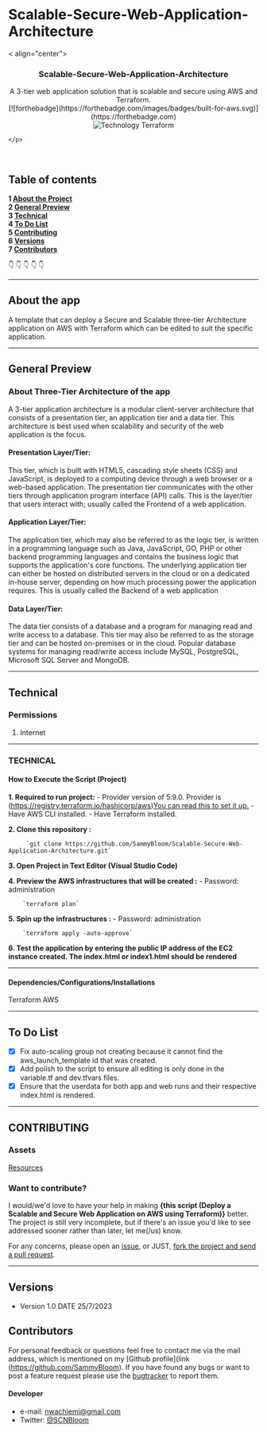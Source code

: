 # Scalable-Secure-Web-Application-Architecture



< align="center">
  <h3 align="center">Scalable-Secure-Web-Application-Architecture</h3>
  
  <p align="center">
    A 3-tier web application solution that is scalable and secure using AWS and Terraform.
    <br>
     [![forthebadge](https://forthebadge.com/images/badges/built-for-aws.svg)](https://forthebadge.com)
    <br>
     <img src="https://img.shields.io/badge/Technology-Terraform-9370DB" alt="Technology Terraform">
    <br>

    </p>   

<br>

## Table of contents

**1 [About the Project](#about-the-project)**<br>
**2 [General Preview](#general-preview)**<br>
**3 [Technical](#technical)**<br>
**4 [To Do List](#To-Do-List)**<br>
**5 [Contributing](#contributing)**<br>
**6 [Versions](#versions)**<br>
**7 [Contributors](#contributors)**<br>

:point_down: :point_down: :point_down: :point_down: :point_down:


<hr>

## About the app

A template that can deploy a Secure and Scalable three-tier Architecture application on AWS with Terraform which can be edited to suit the specific application. 

<hr>

## General Preview
### About Three-Tier Architecture of the app

A 3-tier application architecture is a modular client-server architecture that consists of a presentation tier, an application tier and a data tier. This architecture is best used when scalability and security of the web application is the focus. 

#### Presentation Layer/Tier:

This tier, which is built with HTML5, cascading style sheets (CSS) and JavaScript, is deployed to a computing device through a web browser or a web-based application. The presentation tier communicates with the other tiers through application program interface (API) calls. This is the layer/tier that users interact with; usually called the Frontend of a web application.

#### Application Layer/Tier:

The application tier, which may also be referred to as the logic tier, is written in a programming language such as Java, JavaScript, GO, PHP or other backend programming languages and contains the business logic that supports the application's core functions. The underlying application tier can either be hosted on distributed servers in the cloud or on a dedicated in-house server, depending on how much processing power the application requires. This is usually called the Backend of a web application

#### Data Layer/Tier:

The data tier consists of a database and a program for managing read and write access to a database. This tier may also be referred to as the storage tier and can be hosted on-premises or in the cloud. Popular database systems for managing read/write access include MySQL, PostgreSQL, Microsoft SQL Server and MongoDB.

<hr>

## Technical

### Permissions

1. Internet

<hr>

### TECHNICAL

#### How to Execute the Script (Project)

**1. Required to run project:**
        - Provider version of 5.9.0. Provider is (https://registry.terraform.io/hashicorp/aws)[You can read this to set it up.](www.sth)
        - Have AWS CLI installed.
        - Have Terraform installed.
        

**2. Clone this repository :**
 
         `git clone https://github.com/SammyBloom/Scalable-Secure-Web-Application-Architecture.git`
         
**3. Open Project in Text Editor (Visual Studio Code)**

**4. Preview the AWS infrastructures that will be created :**
        - Password: administration 

        `terraform plan`

**5. Spin up the infrastructures :**
        - Password: administration 

        `terraform apply -auto-approve`  

**6. Test the application by entering the public IP address of the EC2 instance created. The index.html or index1.html should be rendered**        

<hr>

#### Dependencies/Configurations/Installations
Terraform
AWS

<hr>

## To Do List

- [x] Fix auto-scaling group not creating because it cannot find the aws_launch_template id that was created.
- [x] Add polish to the script to ensure all editing is only done in the variable.tf and dev.tfvars files.
- [x] Ensure that the userdata for both app and web runs and their respective index.html is rendered.

<hr>

## CONTRIBUTING
### Assets

[Resources](https://registry.terraform.io/providers/hashicorp/aws/latest/docs)

### Want to contribute?
I would/we'd love to have your help in making  **{this script (Deploy a Scalable and Secure Web Application on AWS using Terraform)}** better. The project is still very incomplete, but if there's an issue you'd like to see addressed sooner rather than later, let me(/us) know. 

For any concerns, please open an [issue](https://github.com/SammyBloom/Scalable-Secure-Web-Application-Architecture/issues), or JUST, [fork the project and send a pull request](https://github.com/SammyBloom/Scalable-Secure-Web-Application-Architecture/pulls). 

<hr>


## Versions 
* Version 1.0  DATE 25/7/2023


## Contributors
For personal feedback or questions feel free to contact me via the mail address, which is mentioned on my [Github profile](link (https://github.com/SammyBloom). If you have found any bugs or want to post a feature request please use the [bugtracker](https://github.com/SammyBloom/Scalable-Secure-Web-Application-Architecture/issues) to report them.


#### Developer
* e-mail: nwachiemi@gmail.com
* Twitter: [@SCNBloom](https://twitter.com/SCNBloom "SCNBloom")

